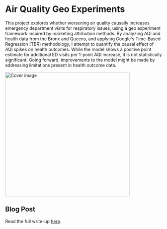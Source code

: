 # Air Quality Geo Experiments

This project explores whether worsening air quality causally increases emergency department visits for respiratory issues, using a geo experiment framework inspired by marketing attribution methods. By analyzing AQI and health data from the Bronx and Queens, and applying Google's Time-Based Regression (TBR) methodology, I attempt to quantify the causal effect of AQI spikes on health outcomes. While the model shows a positive point estimate for additional ED visits per 1-point AQI increase, it is not statistically significant. Going forward, improvements to the model might be made by addressing limitations present in health outcome data.

<img src="aqi_panels_zoomed.png" alt="Cover image" width="400"/>

## Blog Post

Read the full write-up [here](https://iherman10.github.io/projects/air_quality_geo_experiments/).
